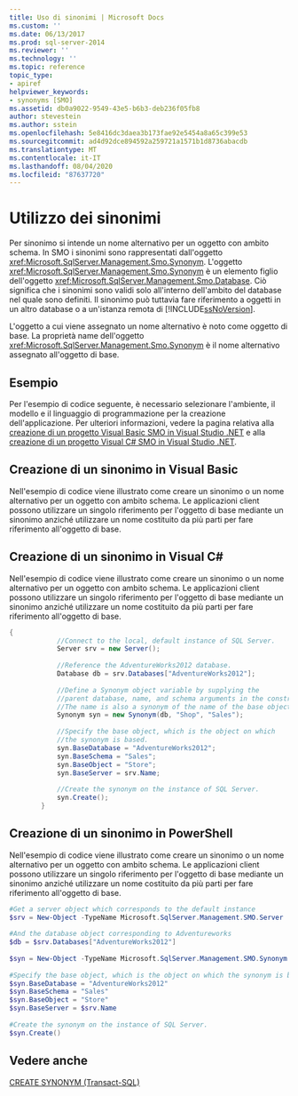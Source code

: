 ```yaml
---
title: Uso di sinonimi | Microsoft Docs
ms.custom: ''
ms.date: 06/13/2017
ms.prod: sql-server-2014
ms.reviewer: ''
ms.technology: ''
ms.topic: reference
topic_type:
- apiref
helpviewer_keywords:
- synonyms [SMO]
ms.assetid: db0a9022-9549-43e5-b6b3-deb236f05fb8
author: stevestein
ms.author: sstein
ms.openlocfilehash: 5e8416dc3daea3b173fae92e5454a8a65c399e53
ms.sourcegitcommit: ad4d92dce894592a259721a1571b1d8736abacdb
ms.translationtype: MT
ms.contentlocale: it-IT
ms.lasthandoff: 08/04/2020
ms.locfileid: "87637720"
---
```

# <a name="using-synonyms"></a>Utilizzo dei sinonimi
  Per sinonimo si intende un nome alternativo per un oggetto con ambito schema. In SMO i sinonimi sono rappresentati dall'oggetto <xref:Microsoft.SqlServer.Management.Smo.Synonym>. L'oggetto <xref:Microsoft.SqlServer.Management.Smo.Synonym> è un elemento figlio dell'oggetto <xref:Microsoft.SqlServer.Management.Smo.Database>. Ciò significa che i sinonimi sono validi solo all'interno dell'ambito del database nel quale sono definiti. Il sinonimo può tuttavia fare riferimento a oggetti in un altro database o a un'istanza remota di [!INCLUDE[ssNoVersion](../../../includes/ssnoversion-md.md)].  
  
 L'oggetto a cui viene assegnato un nome alternativo è noto come oggetto di base. La proprietà name dell'oggetto <xref:Microsoft.SqlServer.Management.Smo.Synonym> è il nome alternativo assegnato all'oggetto di base.  
  
## <a name="example"></a>Esempio  
 Per l'esempio di codice seguente, è necessario selezionare l'ambiente, il modello e il linguaggio di programmazione per la creazione dell'applicazione. Per ulteriori informazioni, vedere la pagina relativa alla [creazione di un progetto Visual Basic SMO in Visual Studio .NET](../../../database-engine/dev-guide/create-a-visual-basic-smo-project-in-visual-studio-net.md) e alla [creazione di un progetto Visual C&#35; SMO in Visual Studio .NET](../how-to-create-a-visual-csharp-smo-project-in-visual-studio-net.md).  
  
## <a name="creating-a-synonym-in-visual-basic"></a>Creazione di un sinonimo in Visual Basic  
 Nell'esempio di codice viene illustrato come creare un sinonimo o un nome alternativo per un oggetto con ambito schema. Le applicazioni client possono utilizzare un singolo riferimento per l'oggetto di base mediante un sinonimo anziché utilizzare un nome costituito da più parti per fare riferimento all'oggetto di base.  
  
<!-- TODO: review snippet reference  [!CODE [SMO How to#SMO_VBSynonyms1](SMO How to#SMO_VBSynonyms1)]  -->  
  
## <a name="creating-a-synonym-in-visual-c"></a>Creazione di un sinonimo in Visual C#  
 Nell'esempio di codice viene illustrato come creare un sinonimo o un nome alternativo per un oggetto con ambito schema. Le applicazioni client possono utilizzare un singolo riferimento per l'oggetto di base mediante un sinonimo anziché utilizzare un nome costituito da più parti per fare riferimento all'oggetto di base.  
  
```csharp
{  
            //Connect to the local, default instance of SQL Server.   
            Server srv = new Server();  
  
            //Reference the AdventureWorks2012 database.   
            Database db = srv.Databases["AdventureWorks2012"];  
  
            //Define a Synonym object variable by supplying the   
            //parent database, name, and schema arguments in the constructor.   
            //The name is also a synonym of the name of the base object.   
            Synonym syn = new Synonym(db, "Shop", "Sales");  
  
            //Specify the base object, which is the object on which   
            //the synonym is based.   
            syn.BaseDatabase = "AdventureWorks2012";  
            syn.BaseSchema = "Sales";  
            syn.BaseObject = "Store";  
            syn.BaseServer = srv.Name;  
  
            //Create the synonym on the instance of SQL Server.   
            syn.Create();  
        }  
```  
  
## <a name="creating-a-synonym-in-powershell"></a>Creazione di un sinonimo in PowerShell  
 Nell'esempio di codice viene illustrato come creare un sinonimo o un nome alternativo per un oggetto con ambito schema. Le applicazioni client possono utilizzare un singolo riferimento per l'oggetto di base mediante un sinonimo anziché utilizzare un nome costituito da più parti per fare riferimento all'oggetto di base.  
  
```powershell
#Get a server object which corresponds to the default instance  
$srv = New-Object -TypeName Microsoft.SqlServer.Management.SMO.Server  
  
#And the database object corresponding to Adventureworks  
$db = $srv.Databases["AdventureWorks2012"]  
  
$syn = New-Object -TypeName Microsoft.SqlServer.Management.SMO.Synonym -ArgumentList $db, "Shop", "Sales"  
  
#Specify the base object, which is the object on which the synonym is based.  
$syn.BaseDatabase = "AdventureWorks2012"  
$syn.BaseSchema = "Sales"  
$syn.BaseObject = "Store"  
$syn.BaseServer = $srv.Name  
  
#Create the synonym on the instance of SQL Server.  
$syn.Create()  
```  
  
## <a name="see-also"></a>Vedere anche  
 [CREATE SYNONYM &#40;Transact-SQL&#41;](/sql/t-sql/statements/create-synonym-transact-sql)  
